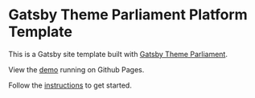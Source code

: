 # Gatsby Theme Parliament Platform Template

This is a Gatsby site template built with [Gatsby Theme Parliament](https://github.com/adobe/gatsby-theme-parliament).

View the [demo](https://adobedocs.github.io/dev-site-platform-template/) running on Github Pages.  

Follow the [instructions](https://github.com/adobe/gatsby-theme-parliament#getting-started) to get started.